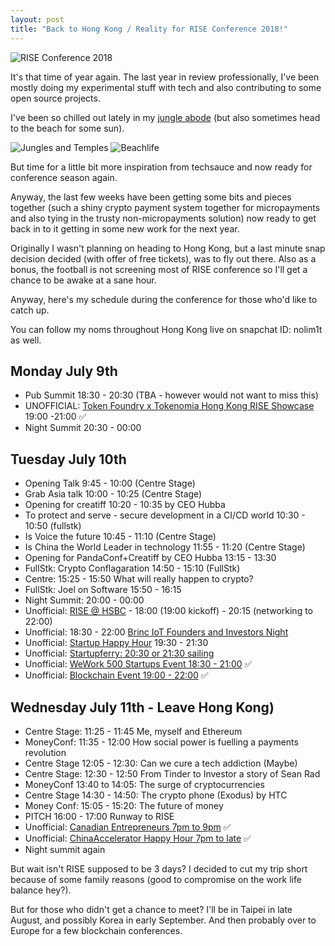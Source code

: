 ```yaml
---
layout: post
title: "Back to Hong Kong / Reality for RISE Conference 2018!"
---
```


![RISE Conference 2018](https://images.itinerantfoodie.com/uploads/rise-2018-nolim1t-co/IMG_1396.png)

It's that time of year again. The last year in review professionally, I've been mostly doing my experimental stuff with tech and also contributing to some open source projects.

I've been so chilled out lately in my [jungle abode](https://itinerantfoodie.com/post/travel/2018-06-11/lost-in-paradise.html) (but also sometimes head to the beach for some sun).

![Jungles and Temples](https://images.itinerantfoodie.com/uploads/lost-in-paradise-062018/7AAE916D-9617-454B-81B5-FC90FFCA8510.jpeg)
![Beachlife ](https://images.itinerantfoodie.com/uploads/lost-in-paradise-062018/E2F39C1B-9986-4642-BB94-CD4ED64FB693.jpeg)

But time for a little bit more inspiration from techsauce and now ready for conference season again.

Anyway, the last few weeks have been getting some bits and pieces together (such a shiny crypto payment system together for micropayments and also tying in the trusty non-micropayments solution) now ready to get back in to it getting in some new work for the next year.

Originally I wasn't planning on heading to Hong Kong, but a last minute snap decision decided (with offer of free tickets), was to fly out there. Also as a bonus, the football is not screening most of RISE conference so I'll get a chance to be awake at a sane hour.

Anyway, here's my schedule during the conference for those who'd like to catch up.

You can follow my noms throughout Hong Kong live on snapchat ID: nolim1t as well.

## Monday July 9th

* Pub Summit 18:30 - 20:30 (TBA - however would not want to miss this)
* UNOFFICIAL: [Token Foundry x Tokenomia Hong Kong RISE Showcase](https://www.eventbrite.com/e/token-foundry-x-tokenomia-hong-kong-rise-showcase-tickets-47583842554) 19:00 -21:00 ✅
* Night Summit 20:30 - 00:00

## Tuesday July 10th

* Opening Talk 9:45 - 10:00 (Centre Stage)
* Grab Asia talk 10:00 - 10:25 (Centre Stage)
* Opening for creatiff 10:20 - 10:35 by CEO Hubba
* To protect and serve - secure development in a CI/CD world 10:30 - 10:50 (fullstk)
* Is Voice the future 10:45 - 11:10 (Centre Stage)
* Is China the World Leader in technology 11:55 - 11:20 (Centre Stage)
* Opening for PandaConf+Creatiff by CEO Hubba 13:15 - 13:30
* FullStk: Crypto Conflagaration 14:50 - 15:10 (FullStk)
* Centre: 15:25 - 15:50 What will really happen to crypto?
* FullStk: Joel on Software 15:50 - 16:15
* Night Summit: 20:00 - 00:00
* Unofficial: [RISE @ HSBC](https://riseathsbc.eventbrite.hk/) - 18:00 (19:00 kickoff) - 20:15 (networking to 22:00)
* Unofficial: 18:30 - 22:00 [Brinc IoT Founders and Investors Night](https://www.eventbrite.hk/e/brinc-iot-founders-investors-night-tickets-47048068038)
* Unofficial: [Startup Happy Hour](https://www.eventbrite.com/e/startup-happy-hour-tickets-47458605968) 19:30 - 21:30
* Unofficial: [Startupferry: 20:30 or 21:30 sailing](https://www.eventbrite.hk/e/startupferry-2018-party-tickets-46902238859)
* Unofficial: [WeWork 500 Startups Event 18:30 - 21:00](https://www.eventbrite.com/e/china-internet-report-launch-rise-500startups-x-scmp-x-ok-blockchain-capital-x-abacus-tickets-46707536499) ✅
* Unofficial: [Blockchain Event 19:00 - 22:00](https://www.eventbrite.hk/e/blockchain-mass-adoption-and-trends-for-2018-a-rise-fringe-event-powered-by-startupshk-coinusage-tickets-47382660814) ✅

## Wednesday July 11th - Leave Hong Kong)
* Centre Stage: 11:25 - 11:45 Me, myself and Ethereum
* MoneyConf: 11:35 - 12:00 How social power is fuelling a payments revolution
* Centre Stage 12:05 - 12:30: Can we cure a tech addiction (Maybe)
* Centre Stage: 12:30 - 12:50 From Tinder to Investor a story of Sean Rad
* MoneyConf 13:40 to 14:05: The surge of cryptocurrencies
* Centre Stage 14:30 - 14:50: The crypto phone (Exodus) by HTC
* Money Conf: 15:05 - 15:20: The future of money
* PITCH 16:00 - 17:00 Runway to RISE
* Unofficial: [Canadian Entrepreneurs 7pm to 9pm](https://www.eventbrite.hk/e/rise-community-night-canadian-entrepreneurs-in-hong-kong-tickets-46752238203)  ✅
* Unofficial: [ChinaAccelerator Happy Hour 7pm to late](https://www.eventbrite.com/e/chinaccelerator-happy-hour-at-rise-2018-tickets-47383394007) ✅
* Night summit again

But wait isn't RISE supposed to be 3 days? I decided to cut my trip short because of some family reasons (good to compromise on the work life balance hey?).

But for those who didn't get a chance to meet? I'll be in Taipei in late August, and possibly Korea in early September. And then probably over to Europe for a few blockchain conferences.
